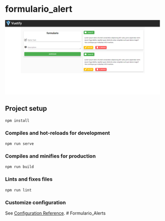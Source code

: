 # formulario_alert
![](https://github.com/Alejo1120/Formulario_Alerts/blob/main/Captura%20de%20pantalla%202023-06-27%20003005.png)
## Project setup
```
npm install
```

### Compiles and hot-reloads for development
```
npm run serve
```

### Compiles and minifies for production
```
npm run build
```

### Lints and fixes files
```
npm run lint
```

### Customize configuration
See [Configuration Reference](https://cli.vuejs.org/config/).
#   F o r m u l a r i o _ A l e r t s 
 
 
